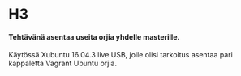 # H3
#### Tehtävänä asentaa useita orjia yhdelle masterille. 

Käytössä Xubuntu 16.04.3 live USB, jolle olisi tarkoitus asentaa pari kappaletta Vagrant Ubuntu orjia.
